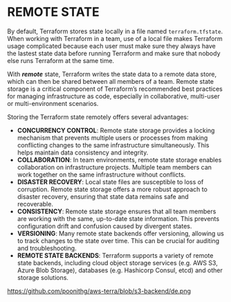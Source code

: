 # REMOTE STATE
By default, Terraform stores state locally in a file named `terraform.tfstate`. When working with Terraform in a team, use of a local file makes Terraform usage complicated because each user must make sure they always have the lastest state data before running Terraform and make sure that nobody else runs Terraform at the same time.

With ***remote*** state, Terraform writes the state data to a remote data store, which can then be shared between all members of a team. Remote state storage is a critical component of Terraform’s recommended best practices for managing infrastructure as code, especially in collaborative, multi-user or multi-environment scenarios.

Storing the Terraform state remotely offers several advantages:

- **CONCURRENCY CONTROL**: Remote state storage provides a locking mechanism that prevents multiple users or processes from making conflicting changes to the same infrastructure simultaneously. This helps maintain data consistency and integrity.
- **COLLABORATION**: In team environments, remote state storage enables collaboration on infrastructure projects. Multiple team members can work together on the same infrastructure without conflicts.
- **DISASTER RECOVERY**: Local state files are susceptible to loss of corruption. Remote state storage offers a more robust approach to disaster recovery, ensuring that state data remains safe and recoverable.
- **CONSISTENCY**: Remote state storage ensures that all team members are working with the same, up-to-date state information. This prevents configuration drift and confusion caused by divergent states.
- **VERSIONING**: Many remote state backends offer versioning, allowing us to track changes to the state over time. This can be crucial for auditing and troubleshooting.
- **REMOTE STATE BACKENDS**: Terraform supports a variety of remote state backends, including cloud object storage services (e.g. AWS S3, Azure Blob Storage), databases (e.g. Hashicorp Consul, etcd) and other storage solutions.

https://github.com/poonithg/aws-terra/blob/s3-backend/de.png
